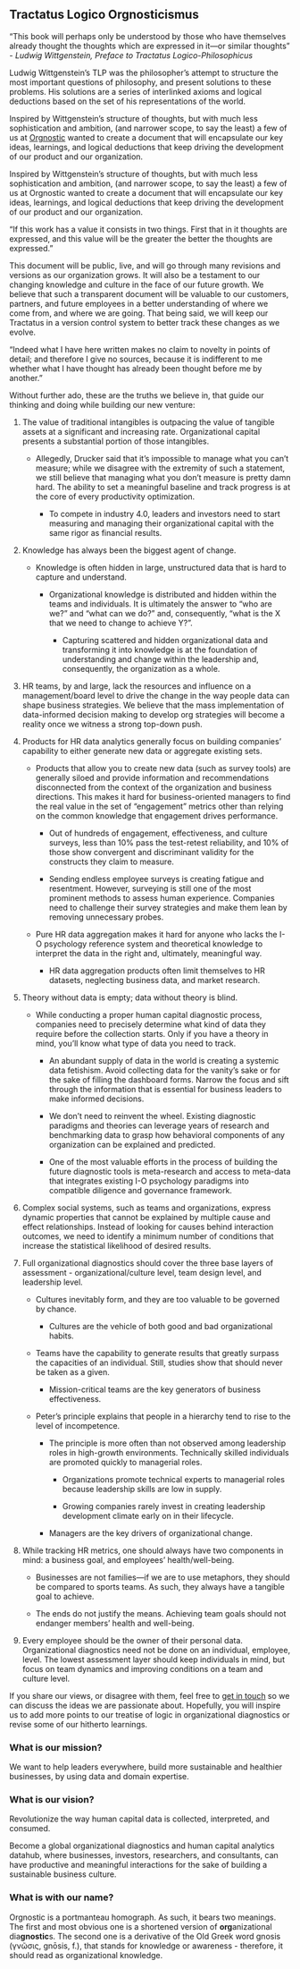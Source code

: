## Tractatus Logico Orgnosticismus

“This book will perhaps only be understood by those who have themselves already thought the thoughts which are expressed in it—or similar thoughts” - _Ludwig Wittgenstein, Preface to Tractatus Logico-Philosophicus_

Ludwig Wittgenstein’s TLP was the philosopher’s attempt to structure the most important questions of philosophy, and present solutions to these problems. His solutions are a series of interlinked axioms and logical deductions based on the set of his representations of the world. 

Inspired by Wittgenstein’s structure of thoughts, but with much less sophistication and ambition, (and narrower scope, to say the least) a few of us at [Orgnostic](https://orgnostic.com) wanted to create a document that will encapsulate our key ideas, learnings, and logical deductions that keep driving the development of our product and our organization.

Inspired by Wittgenstein’s structure of thoughts, but with much less sophistication and ambition, (and narrower scope, to say the least) a few of us at Orgnostic wanted to create a document that will encapsulate our key ideas, learnings, and logical deductions that keep driving the development of our product and our organization.

“If this work has a value it consists in two things. First that in it thoughts are expressed, and this value will be the greater the better the thoughts are expressed.” 

This document will be public, live, and will go through many revisions and versions as our organization grows. It will also be a testament to our changing knowledge and culture in the face of our future growth. We believe that such a transparent document will be valuable to our customers, partners, and future employees in a better understanding of where we come from, and where we are going. That being said, we will keep our Tractatus in a version control system to better track these changes as we evolve.

“Indeed what I have here written makes no claim to novelty in points of detail; and therefore I give no sources, because it is indifferent to me whether what I have thought has already been thought before me by another.” 

Without further ado, these are the truths we believe in, that guide our thinking and doing while building our new venture:

1. The value of traditional intangibles is outpacing the value of tangible assets at a significant and increasing rate. Organizational capital presents a substantial portion of those intangibles.

    + Allegedly, Drucker said that it’s impossible to manage what you can’t measure; while we disagree with the extremity of such a statement, we still believe that managing what you don’t measure is pretty damn hard. The ability to set a meaningful baseline and track progress is at the core of every productivity optimization.
    
        + To compete in industry 4.0, leaders and investors need to start measuring and managing their organizational capital with the same rigor as financial results. 


2. Knowledge has always been the biggest agent of change. 

    + Knowledge is often hidden in large, unstructured data that is hard to capture and understand.
    
        + Organizational knowledge is distributed and hidden within the teams and individuals. It is ultimately the answer to “who are we?” and “what can we do?” and, consequently, “what is the X that we need to change to achieve Y?”. 
            
            + Capturing scattered and hidden organizational data and transforming it into knowledge is at the foundation of understanding and change within the leadership and, consequently, the organization as a whole. 
            
3. HR teams, by and large, lack the resources and influence on a management/board level to drive the change in the way people data can shape business strategies. We believe that the mass implementation of data-informed decision making to develop org strategies will become a reality once we witness a strong top-down push.

4. Products for HR data analytics generally focus on building companies’ capability to either generate new data or aggregate existing sets.

    + Products that allow you to create new data (such as survey tools) are generally siloed and provide information and recommendations disconnected from the context of the organization and business directions. This makes it hard for business-oriented managers to find the real value in the set of “engagement” metrics other than relying on the common knowledge that engagement drives performance. 
    
        + Out of hundreds of engagement, effectiveness, and culture surveys, less than 10% pass the test-retest reliability, and 10% of those show convergent and discriminant validity for the constructs they claim to measure. 
        
        + Sending endless employee surveys is creating fatigue and resentment. However, surveying is still one of the most prominent methods to assess human experience. Companies need to challenge their survey strategies and make them lean by removing unnecessary probes.
        
    + Pure HR data aggregation makes it hard for anyone who lacks the I-O psychology reference system and theoretical knowledge to interpret the data in the right and, ultimately, meaningful way.
    
        + HR data aggregation products often limit themselves to HR datasets, neglecting business data, and market research.
        
5. Theory without data is empty; data without theory is blind.

    + While conducting a proper human capital diagnostic process, companies need to precisely determine what kind of data they require before the collection starts. Only if you have a theory in mind, you’ll know what type of data you need to track.
    
        + An abundant supply of data in the world is creating a systemic data fetishism. Avoid collecting data for the vanity’s sake or for the sake of filling the dashboard forms. Narrow the focus and sift through the information that is essential for business leaders to make informed decisions.
        
        + We don’t need to reinvent the wheel. Existing diagnostic paradigms and theories can leverage years of research and benchmarking data to grasp how behavioral components of any organization can be explained and predicted.
        
        + One of the most valuable efforts in the process of building the future diagnostic tools is meta-research and access to meta-data that integrates existing I-O psychology paradigms into compatible diligence and governance framework. 
        
6. Complex social systems, such as teams and organizations, express dynamic properties that cannot be explained by multiple cause and effect relationships. Instead of looking for causes behind interaction outcomes, we need to identify a minimum number of conditions that increase the statistical likelihood of desired results.

7. Full organizational diagnostics should cover the three base layers of assessment - organizational/culture level, team design level, and leadership level.

    + Cultures inevitably form, and they are too valuable to be governed by chance.
    
        + Cultures are the vehicle of both good and bad organizational habits.
        
    + Teams have the capability to generate results that greatly surpass the capacities of an individual. Still, studies show that should never be taken as a given.
    
        + Mission-critical teams are the key generators of business effectiveness.
        
    + Peter’s principle explains that people in a hierarchy tend to rise to the level of incompetence. 
    
        + The principle is more often than not observed among leadership roles in high-growth environments. Technically skilled individuals are promoted quickly to managerial roles. 
        
            + Organizations promote technical experts to managerial roles because leadership skills are low in supply.
            
            + Growing companies rarely invest in creating leadership development climate early on in their lifecycle. 
            
        + Managers are the key drivers of organizational change.
        
8. While tracking HR metrics, one should always have two components in mind: a business goal, and employees’ health/well-being. 

    + Businesses are not families—if we are to use metaphors, they should be compared to sports teams. As such, they always have a tangible goal to achieve.
    
    + The ends do not justify the means. Achieving team goals should not endanger members’ health and well-being.
    
9. Every employee should be the owner of their personal data. Organizational diagnostics need not be done on an individual, employee, level. The lowest assessment layer should keep individuals in mind, but focus on team dynamics and improving conditions on a team and culture level. 

If you share our views, or disagree with them, feel free to [get in touch](https://orgnostic.com/contact) so we can discuss the ideas we are passionate about. Hopefully, you will inspire us to add more points to our treatise of logic in organizational diagnostics or revise some of our hitherto learnings.

### What is our mission?

We want to help leaders everywhere, build more sustainable and healthier businesses, by using data and domain expertise.  

### What is our vision?

Revolutionize the way human capital data is collected, interpreted, and consumed.

Become a global organizational diagnostics and human capital analytics datahub, where businesses, investors, researchers, and consultants, can have productive and meaningful interactions for the sake of building a sustainable business culture. 

### What is with our name? 

Orgnostic is a portmanteau homograph. As such, it bears two meanings. The first and most obvious one is a shortened version of **org**anizational dia**gnostic**s. The second one is a derivative of the Old Greek word gnosis (γνῶσις, gnōsis, f.), that stands for knowledge or awareness - therefore, it should read as organizational knowledge. 


